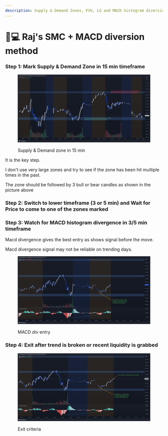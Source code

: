 ```yaml
---
description: Supply & Demand Zones, FVG, LG and MACD histogram diversion
---
```


# 👨💻 Raj's SMC + MACD diversion method

### Step 1: Mark Supply & Demand Zone in 15 min timeframe

<figure><img src="../../.gitbook/assets/image (15).png" alt=""><figcaption><p>Supply &#x26; Demand zone in 15 min</p></figcaption></figure>

It is the key step.

I don't use very large zones and try to see if the zone has been hit multiple times in the past.

The zone should be followed by 3 bull or bear candles as shown in the picture above

### Step 2: Switch to lower timeframe (3 or 5 min) and Wait for Price to come to one of the zones marked

### Step 3: Watch for MACD histogram divergence in 3/5 min timeframe

Macd divergence gives the best entry as shows signal before the move.

Macd divergence signal may not be reliable on trending days.

<figure><img src="../../.gitbook/assets/image (8).png" alt=""><figcaption><p>MACD div entry</p></figcaption></figure>

### Step 4: Exit after trend is broken or recent liquidity is grabbed

<figure><img src="../../.gitbook/assets/image (14).png" alt=""><figcaption><p>Exit criteria</p></figcaption></figure>

